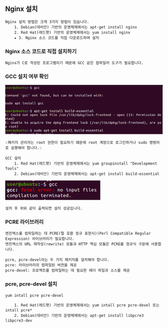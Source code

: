 ## Nginx 설치

```
Nginx 설치 방법은 크게 3가지 방법이 있습니다.
    1. Debian(데비안) 기반의 운영체제에서는 apt-get install nginx
    2. Red Hat(레드햇) 기반의 운영체제에서는 yum install nginx
    ★ 3. Nginx 소스 코드를 직접 다운로드하여 설치
```

### Nginx 소스 코드로 직접 설치하기

```
Nginx가 C로 작성된 프로그램이기 때문에 GCC 같은 컴파일러 도구가 필요합니다.
```

### GCC 설치 여부 확인

![img.png](img.png)

```
💡패키지 관리자는 root 권한이 필요하기 떄문에 root 계정으로 로그인하거나 sudo 명령어로 실행해야 합니다.💡

GCC 설치
    1. Red Hat(레드햇) 기반의 운영체제에서는 yum groupinstall "Development Tools"
    2. Debian(데비안) 기반의 운영체제에서는 apt-get install build-essential  
```

![img_1.png](img_1.png)

```
설치 후 위와 같이 출력되면 설치 성공입니다.
```

### PCRE 라이브러리
```
엔진엑스를 컴파일하는 데 PCRE(펄 호환 정규 표현식)(Perl Compatible Regular Expression) 라이브러리가 필요합니다.
엔진엑스의 URL 재작성(rewrite) 모듈과 HTTP 핵심 모듈은 PCRE를 정규식 구문에 사용합니다.

pcre, pcre-devel라는 두 가지 패키지를 설치해야 합니다.
pcre: 라이브러리의 컴파일된 버전을 제공
pcre-devel: 프로젝트를 컴파일하는 데 필요한 헤더 파일과 소스를 제공
```

### pcre, pcre-devel 설치
`yum intall pcre pcre-devel`
```
    1. Red Hat(레드햇) 기반의 운영체제에서는 yum intall pcre pcre-devel 또는 intall pcre*
    2. Debian(데비안) 기반의 운영체제에서는 apt-get install libpcre3 libpcre3-dev
```
